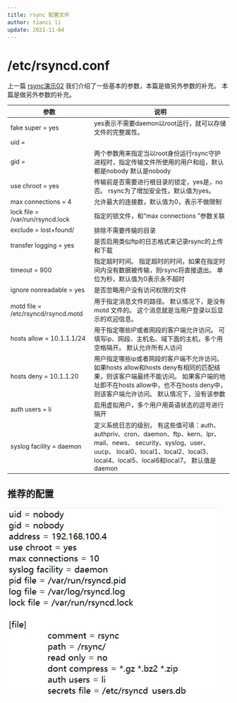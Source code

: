 ```yaml
---
title: rsync 配置文件
author: tianci li
update: 2021-11-04
---
```


# /etc/rsyncd.conf

上一篇 [rsync演示02](03_rsync_demo02.zh.md) 我们介绍了一些基本的参数，本篇是做另外参数的补充。 本篇是做另外参数的补充。

| 参数                                  | 说明                                                                                                                                                                 |
| ----------------------------------- | ------------------------------------------------------------------------------------------------------------------------------------------------------------------ |
| fake super  = yes                   | yes表示不需要daemon以root运行，就可以存储文件的完整属性。                                                                                                                                |
| uid =                               |                                                                                                                                                                    |
| gid =                               | 两个参数用来指定当以root身份运行rsync守护进程时，指定传输文件所使用的用户和组，默认都是nobody 默认是nobody                                                                                                   |
| use chroot  =  yes                  | 传输前是否需要进行根目录的锁定，yes是，no否。 rsync为了增加安全性，默认值为yes。                                                                                                                    |
| max  connections  =  4              | 允许最大的连接数，默认值为0，表示不做限制                                                                                                                                              |
| lock file = /var/run/rsyncd.lock    | 指定的锁文件，和“max  connections ”参数关联                                                                                                                                    |
| exclude  =  lost+found/             | 排除不需要传输的目录                                                                                                                                                         |
| transfer logging  =  yes            | 是否启用类似ftp的日志格式来记录rsync的上传和下载                                                                                                                                       |
| timeout =  900                      | 指定超时时间。 指定超时的时间，如果在指定时间内没有数据被传输，则rsync将直接退出。 单位为秒，默认值为0表示永不超时                                                                                                      |
| ignore nonreadable = yes            | 是否忽略用户没有访问权限的文件                                                                                                                                                    |
| motd file = /etc/rsyncd/rsyncd.motd | 用于指定消息文件的路径。 默认情况下，是没有 motd 文件的。 这个消息就是当用户登录以后显示的欢迎信息。                                                                                                             |
| hosts allow = 10.1.1.1/24           | 用于指定哪些IP或者网段的客户端允许访问。 可填写ip、网段、主机名、域下面的主机，多个用空格隔开。 默认允许所有人访问                                                                                                       |
| hosts deny =  10.1.1.20             | 用户指定哪些ip或者网段的客户端不允许访问。 如果hosts allow和hosts deny有相同的匹配结果，则该客户端最终不能访问。 如果客户端的地址即不在hosts allow中，也不在hosts deny中，则该客户端允许访问。 默认情况下，没有该参数                                 |
| auth  users = li                    | 启用虚拟用户，多个用户用英语状态的逗号进行隔开                                                                                                                                            |
| syslog facility  = daemon           | 定义系统日志的级别， 有这些值可填：auth、authpriv、cron、daemon、ftp、kern、lpr、mail、news、 security、syslog、user、uucp、 local0、local1、local2、local3、local4、local5、local6和local7。 默认值是daemon |

## 推荐的配置

![ photo ](images/rsync_config.jpg)
